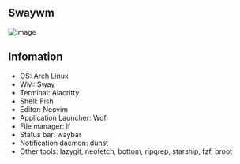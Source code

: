 ## Swaywm
![image](https://i.imgur.com/MBf3HFc.png)

## Infomation
- OS: Arch Linux
- WM: Sway
- Terminal: Alacritty
- Shell: Fish
- Editor: Neovim
- Application Launcher: Wofi
- File manager: lf
- Status bar: waybar
- Notification daemon: dunst
- Other tools: lazygit, neofetch, bottom, ripgrep, starship, fzf, broot
